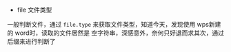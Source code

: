 # 

+ file 文件类型

一般判断文件，通过 `file.type` 来获取文件类型，知道今天，发现使用 wps新建的 word时，读取的文件居然是 空字符串，深感意外，奈何只好退而求其次，通过后缀来进行判断了